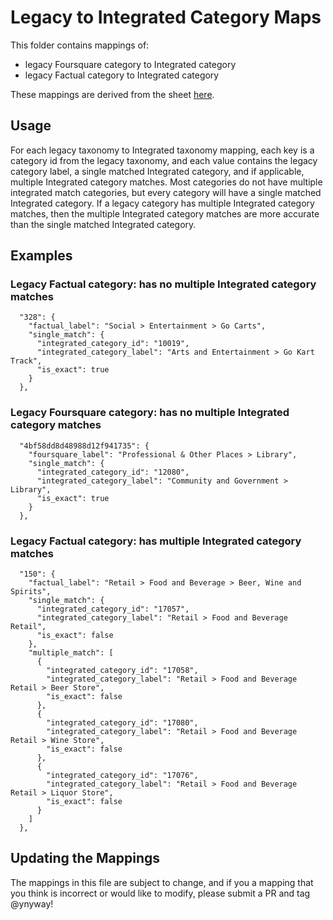 # Legacy to Integrated Category Maps

This folder contains mappings of:
- legacy Foursquare category to Integrated category
- legacy Factual category to Integrated category

These mappings are derived from the sheet [here](https://docs.google.com/spreadsheets/d/1WEa155l35R84tWfKAKakF9-MoLZ8ZjKuvP5tbLW07JE/edit#gid=221336214).

## Usage
For each legacy taxonomy to Integrated taxonomy mapping, each key is a category id from the legacy taxonomy, and each value contains the legacy category label, a single matched Integrated category, and if applicable, multiple Integrated category matches. Most categories do not have multiple integrated match categories, but every category will have a single matched Integrated category. If a legacy category has multiple Integrated category matches, then the multiple Integrated category matches are more accurate than the single matched Integrated category.

## Examples
### Legacy Factual category: has no multiple Integrated category matches
```
  "328": {
    "factual_label": "Social > Entertainment > Go Carts",
    "single_match": {
      "integrated_category_id": "10019",
      "integrated_category_label": "Arts and Entertainment > Go Kart Track",
      "is_exact": true
    }
  },
```
### Legacy Foursquare category: has no multiple Integrated category matches
```
  "4bf58dd8d48988d12f941735": {
    "foursquare_label": "Professional & Other Places > Library",
    "single_match": {
      "integrated_category_id": "12080",
      "integrated_category_label": "Community and Government > Library",
      "is_exact": true
    }
  },
```

### Legacy Factual category: has multiple Integrated category matches
```
  "150": {
    "factual_label": "Retail > Food and Beverage > Beer, Wine and Spirits",
    "single_match": {
      "integrated_category_id": "17057",
      "integrated_category_label": "Retail > Food and Beverage Retail",
      "is_exact": false
    },
    "multiple_match": [
      {
        "integrated_category_id": "17058",
        "integrated_category_label": "Retail > Food and Beverage Retail > Beer Store",
        "is_exact": false
      },
      {
        "integrated_category_id": "17080",
        "integrated_category_label": "Retail > Food and Beverage Retail > Wine Store",
        "is_exact": false
      },
      {
        "integrated_category_id": "17076",
        "integrated_category_label": "Retail > Food and Beverage Retail > Liquor Store",
        "is_exact": false
      }
    ]
  },
```

## Updating the Mappings
The mappings in this file are subject to change, and if you a mapping that you think is incorrect or would like to modify, please submit a PR and tag @ynyway! 
